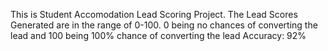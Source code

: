 This is Student Accomodation Lead Scoring Project.
The Lead Scores Generated are in the range of 0-100.
0 being no chances of converting the lead and 100 being 100% chance of converting the lead
Accuracy: 92%
